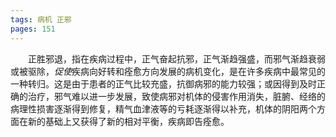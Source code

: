 ```yaml
---
tags: 病机 正邪
pages: 151
---
```

&emsp;&emsp;正胜邪退，指在疾病过程中，正气奋起抗邪，正气渐趋强盛，而邪气渐趋衰弱或被驱除，<dfn>促使</dfn>疾病向好转和痊愈方向发展的病机变化，是在许多疾病中最常见的一种转归。这是由于患者的正气比较充盛，抗御病邪的能力较强；或因得到及时正确的治疗，邪气难以进一步发展，致使病邪对机体的侵害作用消失，脏腑、经络的病理性损害逐渐得到修复，精气血津液等的亏耗逐渐得以补充，机体的阴阳两个方面在新的基础上又获得了新的相对平衡，疾病即告痊愈。